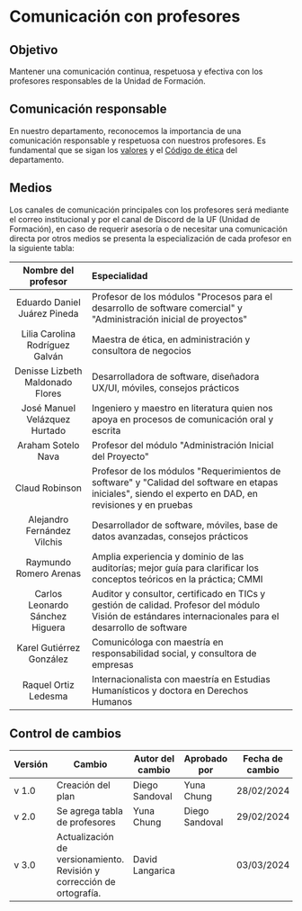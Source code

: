 # Comunicación con profesores

## Objetivo

Mantener una comunicación continua, respetuosa y efectiva con los profesores responsables de la Unidad de Formación.

## Comunicación responsable

En nuestro departamento, reconocemos la importancia de una comunicación responsable y respetuosa con nuestros profesores. Es fundamental que se sigan los [valores](https://github.com/Black-Dot-2024/docs/wiki/Misión,-Visión,-Valores-y-Objetivos:) y el [Código de ética](www.blackdot/codigoEtica) del departamento.

## Medios

Los canales de comunicación principales con los profesores será mediante el correo institucional y por el canal de Discord de la UF (Unidad de Formación), en caso de requerir asesoría o de necesitar una comunicación directa por otros medios se presenta la especialización de cada profesor en la siguiente tabla:

|       Nombre del profesor        | Especialidad                                                                                                                                            |
| :------------------------------: | :------------------------------------------------------------------------------------------------------------------------------------------------------ |
|   Eduardo Daniel Juárez Pineda   | Profesor de los módulos "Procesos para el desarrollo de software comercial" y "Administración inicial de proyectos"                                     |
| Lilia Carolina Rodríguez Galván  | Maestra de ética, en administración y consultora de negocios                                                                                            |
| Denisse Lizbeth Maldonado Flores | Desarrolladora de software, diseñadora UX/UI, móviles, consejos prácticos                                                                               |
|  José Manuel Velázquez Hurtado   | Ingeniero y maestro en literatura quien nos apoya en procesos de comunicación oral y escrita                                                            |
|        Araham Sotelo Nava        | Profesor del módulo "Administración Inicial del Proyecto"                                                                                               |
|          Claud Robinson          | Profesor de los módulos "Requerimientos de software" y "Calidad del software en etapas iniciales", siendo el experto en DAD, en revisiones y en pruebas |
|   Alejandro Fernández Vilchis    | Desarrollador de software, móviles, base de datos avanzadas, consejos prácticos                                                                         |
|      Raymundo Romero Arenas      | Amplia experiencia y dominio de las auditorías; mejor guía para clarificar los conceptos teóricos en la práctica; CMMI                                  |
| Carlos Leonardo Sánchez Higuera  | Auditor y consultor, certificado en TICs y gestión de calidad. Profesor del módulo Visión de estándares internacionales para el desarrollo de software  |
|     Karel Gutiérrez González     | Comunicóloga con maestría en responsabilidad social, y consultora de empresas                                                                           |
|       Raquel Ortiz Ledesma       | Internacionalista con maestría en Estudias Humanísticos y doctora en Derechos Humanos                                                                   |

## Control de cambios

| Versión | Cambio                                                                                             | Autor del cambio | Aprobado por   | Fecha de cambio |
| ------- | -------------------------------------------------------------------------------------------------- | ---------------- | -------------- | --------------- |
| v 1.0   | Creación del plan                                                                                  | Diego Sandoval   | Yuna Chung     | 28/02/2024      |
| v 2.0   | Se agrega tabla de profesores                                                                      | Yuna Chung       | Diego Sandoval | 29/02/2024      |
| v 3.0   | Actualización de versionamiento. Revisión y corrección de ortografía. | David Langarica  |                | 03/03/2024      |
